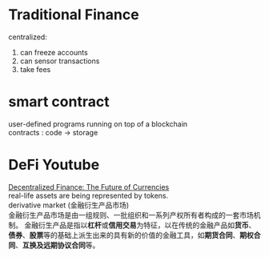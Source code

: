 # Traditional Finance
centralized:
1. can freeze accounts
2. can sensor transactions
3. take fees

# smart contract
user-defined programs running on top of a blockchain    
contracts : code -> storage  

# DeFi Youtube
[Decentralized Finance: The Future of Currencies](https://www.youtube.com/watch?v=9_Ttqyc804M&ab_channel=TheRichDadChannel)  
real-life assets are being represented by tokens.  
derivative market (金融衍生产品市场)  
金融衍生产品市场是由一组规则、一批组织和一系列产权所有者构成的一套市场机制。 金融衍生产品是指以**杠杆**或**信用交易**为特征，以在传统的金融产品如**货币**、**债券**、**股票**等的基础上派生出来的具有新的价值的金融工具，如**期货合同**、**期权合同**、**互换及远期协议合同**等。  
